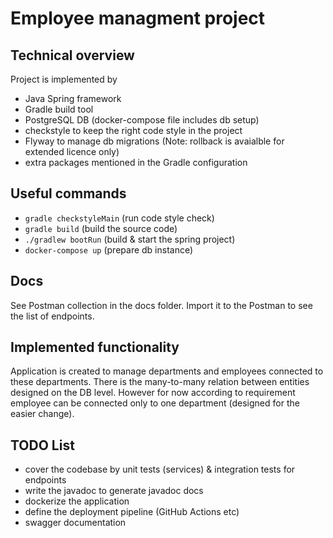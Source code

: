 # Employee managment project

## Technical overview

Project is implemented by 
- Java Spring framework
- Gradle build tool
- PostgreSQL DB (docker-compose file includes db setup)
- checkstyle to keep the right code style in the project
- Flyway to manage db migrations (Note: rollback is avaialble for extended licence only)
- extra packages mentioned in the Gradle configuration

## Useful commands

- `gradle checkstyleMain` (run code style check)
- `gradle build` (build the source code)
- `./gradlew bootRun` (build & start the spring project)
- `docker-compose up` (prepare db instance)

## Docs

See Postman collection in the docs folder.
Import it to the Postman to see the list of endpoints.

## Implemented functionality

Application is created to manage departments and employees connected to these departments. There is the many-to-many relation
between entities designed on the DB level. However for now according to requirement employee can be connected only to one department (designed for the easier change).

## TODO List

- cover the codebase by unit tests (services) & integration tests for endpoints
- write the javadoc to generate javadoc docs
- dockerize the application
- define the deployment pipeline (GitHub Actions etc)
- swagger documentation
